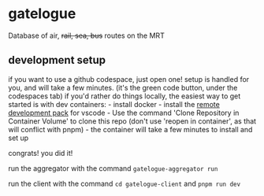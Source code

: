 # gatelogue
Database of air, ~~rail, sea, bus~~ routes on the MRT

## development setup
if you want to use a github codespace, just open one! setup is handled for you, and will take a few minutes. (it's the green code button, under the codespaces tab)
if you'd rather do things locally, the easiest way to get started is with dev containers:
    - install docker
    - install the [remote development pack](https://marketplace.visualstudio.com/items?itemName=ms-vscode-remote.vscode-remote-extensionpack) for vscode
    - Use the command 'Clone Repository in Container Volume' to clone this repo (don't use 'reopen in container', as that will conflict with pnpm)
    - the container will take a few minutes to install and set up

congrats! you did it!

run the aggregator with the command `gatelogue-aggregator run`

run the client with the command `cd gatelogue-client` and `pnpm run dev`
